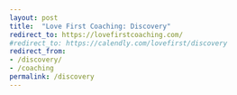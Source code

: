 ```yaml
---
layout: post
title:  "Love First Coaching: Discovery"
redirect_to: https://lovefirstcoaching.com/
#redirect_to: https://calendly.com/lovefirst/discovery
redirect_from:
- /discovery/
- /coaching
permalink: /discovery
---
```

